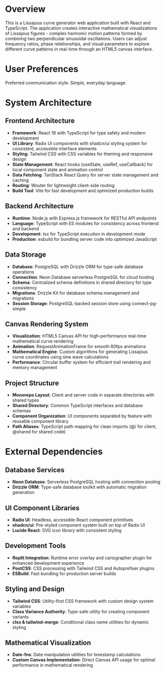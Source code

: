 # Overview

This is a Lissajous curve generator web application built with React and TypeScript. The application creates interactive mathematical visualizations of Lissajous figures - complex harmonic motion patterns formed by combining two perpendicular sinusoidal oscillations. Users can adjust frequency ratios, phase relationships, and visual parameters to explore different curve patterns in real-time through an HTML5 canvas interface.

# User Preferences

Preferred communication style: Simple, everyday language.

# System Architecture

## Frontend Architecture
- **Framework**: React 18 with TypeScript for type safety and modern development
- **UI Library**: Radix UI components with shadcn/ui styling system for consistent, accessible interface elements
- **Styling**: Tailwind CSS with CSS variables for theming and responsive design
- **State Management**: React hooks (useState, useRef, useCallback) for local component state and animation control
- **Data Fetching**: TanStack React Query for server state management and caching
- **Routing**: Wouter for lightweight client-side routing
- **Build Tool**: Vite for fast development and optimized production builds

## Backend Architecture
- **Runtime**: Node.js with Express.js framework for RESTful API endpoints
- **Language**: TypeScript with ES modules for consistency across frontend and backend
- **Development**: tsx for TypeScript execution in development mode
- **Production**: esbuild for bundling server code into optimized JavaScript

## Data Storage
- **Database**: PostgreSQL with Drizzle ORM for type-safe database operations
- **Connection**: Neon Database serverless PostgreSQL for cloud hosting
- **Schema**: Centralized schema definitions in shared directory for type consistency
- **Migrations**: Drizzle Kit for database schema management and migrations
- **Session Storage**: PostgreSQL-backed session store using connect-pg-simple

## Canvas Rendering System
- **Visualization**: HTML5 Canvas API for high-performance real-time mathematical curve rendering
- **Animation**: RequestAnimationFrame for smooth 60fps animations
- **Mathematical Engine**: Custom algorithms for generating Lissajous curve coordinates using sine wave calculations
- **Performance**: Circular buffer system for efficient trail rendering and memory management

## Project Structure
- **Monorepo Layout**: Client and server code in separate directories with shared types
- **Shared Directory**: Common TypeScript interfaces and database schemas
- **Component Organization**: UI components separated by feature with reusable component library
- **Path Aliases**: TypeScript path mapping for clean imports (@/ for client, @shared for shared code)

# External Dependencies

## Database Services
- **Neon Database**: Serverless PostgreSQL hosting with connection pooling
- **Drizzle ORM**: Type-safe database toolkit with automatic migration generation

## UI Component Libraries
- **Radix UI**: Headless, accessible React component primitives
- **shadcn/ui**: Pre-styled component system built on top of Radix UI
- **Lucide React**: SVG icon library with consistent styling

## Development Tools
- **Replit Integration**: Runtime error overlay and cartographer plugin for enhanced development experience
- **PostCSS**: CSS processing with Tailwind CSS and Autoprefixer plugins
- **ESBuild**: Fast bundling for production server builds

## Styling and Design
- **Tailwind CSS**: Utility-first CSS framework with custom design system variables
- **Class Variance Authority**: Type-safe utility for creating component variants
- **clsx & tailwind-merge**: Conditional class name utilities for dynamic styling

## Mathematical Visualization
- **Date-fns**: Date manipulation utilities for timestamp calculations
- **Custom Canvas Implementation**: Direct Canvas API usage for optimal performance in mathematical rendering